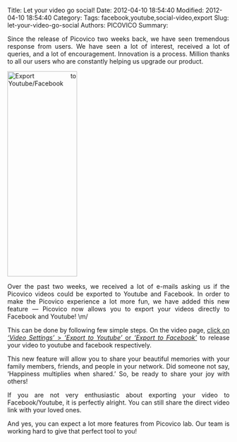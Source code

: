 Title: Let your video go social!
Date: 2012-04-10 18:54:40
Modified: 2012-04-10 18:54:40
Category: 
Tags: facebook,youtube,social-video,export
Slug: let-your-video-go-social
Authors: PICOVICO
Summary: 

<p style="text-align: justify;">Since the release of Picovico two weeks back, we have seen tremendous response from users. We have seen a lot of interest, received a lot of queries, and a lot of encouragement. Innovation is a process. Million thanks to all our users who are constantly helping us upgrade our product.</p>
<p style="text-align: justify;"><a href="themes/wp-content/uploads/2012/04/picovico-export-yoututbe-facebook.png"><img class="alignleft" title="Export to Youtube/Facebook" src="themes/wp-content/uploads/2012/04/picovico-export-yoututbe-facebook.png" alt="Export to Youtube/Facebook" width="158" height="465" /></a></p>
<p style="text-align: justify;">Over the past two weeks, we received a lot of e-mails asking us if the Picovico videos could be exported to Youtube and Facebook. In order to make the Picovico experience a lot more fun, we have added this new feature — Picovico now allows you to export your videos directly to Facebook and Youtube! \m/</p>
<p style="text-align: justify;">This can be done by following few simple steps. On the video page, <span style="text-decoration: underline;">click on <em>‘Video Settings’</em> &gt; <em>‘Export to Youtube’</em> or <em>‘Export to Facebook’</em></span> to release your video to youtube and facebook respectively.</p>
<p style="text-align: justify;">This new feature will allow you to share your beautiful memories with your family members, friends, and people in your network. Did someone not say, ‘Happiness multiplies when shared.’ So, be ready to share your joy with others!</p>
<p style="text-align: justify;">If you are not very enthusiastic about exporting your video to Facebook/Youtube, it is perfectly alright. You can still share the direct video link with your loved ones.</p>
<p style="text-align: justify;">And yes, you can expect a lot more features from Picovico lab. Our team is working hard to give that perfect tool to you!</p>